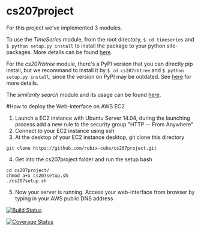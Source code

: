 # cs207project
For this project we've implemented 3 modules.

To use the *TimeSeries* module, from the root directory, `$ cd timeseries` and `$ python setup.py install` to install the package to your python site-packages. More details can be found [here](https://github.com/rubix-cube/cs207project/tree/master/timeseries).

For the *cs207rbtree* module, there's a PyPI version that you can directly pip install, but we recommand to install it by `$ cd cs207rbtree` and `$ python setup.py install`, since the version on PyPI may be outdated. See [here](https://github.com/rubix-cube/cs207project/tree/master/cs207rbtree) for more details.

The *similarity search* module and its usage can be found [here](https://github.com/rubix-cube/cs207project/tree/master/simsearch).

#How to deploy the Web-interface on AWS EC2
1. Launch a EC2 instance with Ubuntu Server 14.04, during the launching process add a new rule to the security group "HTTP -- From Anywhere"
2. Connect to your EC2 instance using ssh
3. At the desktop of your EC2 instance desktop, git clone this directory
```
git clone https://github.com/rubix-cube/cs207project.git
``` 
4. Get into the cs207project folder and run the setup bash
``` 
cd cs207project/
chmod a+x cs207setup.sh
./cs207setup.sh
``` 
5. Now your server is running. Access your web-interface from browser by typing in your AWS public DNS address

[![Build Status](https://travis-ci.org/rubix-cube/cs207project.svg?branch=master)](https://travis-ci.org/rubix-cube/cs207project)

[![Coverage Status](https://coveralls.io/repos/github/Peilin-D/cs207project/badge.svg?branch=master)](https://coveralls.io/github/Peilin-D/cs207project?branch=master)
